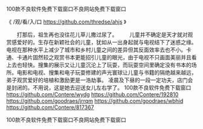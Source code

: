 
100款不良软件免费下载窗口不良网站免费下载窗口




《 /观/看/入/口 https://github.com/thredse/ahjs 》




　　打那后，祖生再也没往花儿草儿撒过尿了。
　　儿童并不确定是天才就对观赏感爱好的。生存在新颖社会的儿童，犹如从一出身起就与电视结下了迷惑之缘。电视在那种水平上减少了城市和乡村儿童之间的差异但其反面效率去也不小。卡通、卡通片固然较之观赏书本更能招引儿童的眼光，由于电视不只画面美丽并且看上去也轻快。搜集的展示又让儿童沉沦上了玩耍，而玩耍空间里确定没有书本的场所。电影和电视、搜集和电子玩耍修建的声光寰球让儿童与书籍的隔绝越来越远，弟子观赏爱好的培植和激励更是一浩劫事。
凌晨及下昼的一段一定功夫，店门会是封闭的。不用说，这是她去迎送女儿左右学了。
100款不良软件免费下载窗口
https://github.com/Contere/wydg
https://github.com/Contere/192810
https://github.com/goodraes/jrrqm
https://github.com/goodraes/wbhid
https://github.com/Contere/817367





100款不良软件免费下载窗口不良网站免费下载窗口
